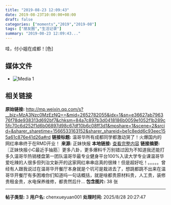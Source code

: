 ```yaml
---
title: "2019-08-23 12:09:43"
date: 2019-08-23T10:00:00+08:00
draft: false
categories: ["moments","2019","2019-08"]
tags: ["朋友圈","生活记录"]
summary: "2019-08-23 12:09:43..."
---
```


哇，付小姐在成都！[色]

## 媒体文件

- ![Media 1](/Moments/photos/2019-08-23/201908231209430.jpg)

## 相关链接

**原始链接:** http://mp.weixin.qq.com/s?__biz=MzA3Nzc0MzEzNQ==&mid=2652782055&idx=1&sn=e36627ab796376f78de938313d692bf7&chksm=84a7c897b3d0418186b0059e1052f1b289c5fc70c6d252f1d6b06897d98c67df10b6c08ff3d1&mpshare=1&scene=2&srcid=&sharer_sharetime=1566533163152&sharer_shareid=be1c8edd6c93eec155a61c876e41d26a#rd
**链接标题:** 温哥华所有成都同学都激动哭了！火爆国内的网红串串终于在RMD开业！
**来源:** 正妹快报
**本地链接:** [查看完整内容](/link_content/2019/08/2019-08-23/link_content/)
**链接摘要:** 〖正妹快报小C最近手抽筋〗更多八卦，更多爆料千万别错过因为不知道我还能打多久温哥华热销楼盘第一团队温哥华最专业健身平台100%入读大学专业课温哥华爱吃辣的人很多但列治文新开的这家网红串串店真的很辣！但是超好吃！。。。。。曾经有人跟我说过在温哥华开餐厅本身就是个坑可是栽进去了，想跳都跳不出来在温哥华开餐厅有多困难你们知道吗一句话概括，就是啥都贵原材料贵，人工贵，装修贵租金贵，水电保养维修，都贵然后什...
**包含图片:** 38 张

---

**帖子类型:** 3
**用户名:** chenxueyuan001
**处理时间:** 2025/8/28 20:27:47